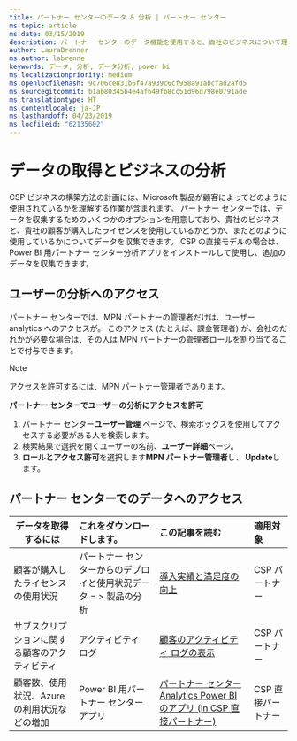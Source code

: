 ```yaml
---
title: パートナー センターのデータ & 分析 | パートナー センター
ms.topic: article
ms.date: 03/15/2019
description: パートナー センターのデータ機能を使用すると、自社のビジネスについて理解を深めることができます
author: LauraBrenner
ms.author: labrenne
keywords: データ, 分析, データ分析, power bi
ms.localizationpriority: medium
ms.openlocfilehash: 9c706ce831b6f47a939c6cf958a91abcfad2afd5
ms.sourcegitcommit: b1ab80345b4e4af649fb8cc51d96d798e0791ade
ms.translationtype: HT
ms.contentlocale: ja-JP
ms.lasthandoff: 04/23/2019
ms.locfileid: "62135602"
---
```

# <a name="get-data-and-analyze-your-business"></a>データの取得とビジネスの分析 

CSP ビジネスの構築方法の計画には、Microsoft 製品が顧客によってどのように使用されているかを理解する作業が含まれます。 パートナー センターでは、データを収集するためのいくつかのオプションを用意しており、貴社のビジネスと、貴社の顧客が購入したライセンスを使用しているかどうか、またどのように使用しているかについてデータを収集できます。 CSP の直接モデルの場合は、Power BI 用パートナー センター分析アプリをインストールして使用し、追加のデータを収集できます。

## <a name="access-to-user-analytics"></a>ユーザーの分析へのアクセス

パートナー センターでは、MPN パートナーの管理者だけは、ユーザー analytics へのアクセスが。 このアクセス (たとえば、課金管理者) が、会社のだれかが必要な場合は、その人は MPN パートナーの管理者ロールを割り当てることで付与できます。

>[!NOTE] 
>アクセスを許可するには、MPN パートナー管理者であります。

**パートナー センターでユーザーの分析にアクセスを許可** 

1.  パートナー センター**ユーザー管理** ページで、検索ボックスを使用してアクセスする必要がある人を検索します。
2.  検索結果で選択を開くユーザーの名前、**ユーザー詳細**ページ。
3.  **ロールとアクセス許可**を選択します**MPN パートナー管理者**し、 **Update**します。

 
## <a name="access-data-in-partner-center"></a>パートナー センターでのデータへのアクセス

|**データを取得するには**   |**これをダウンロードします。**   |**この記事を読む**   | **適用対象**    |
|---------------------|:-----------------------|:---------------|:--------------|
|顧客が購入したライセンスの使用状況   |パートナー センターからのデプロイと使用状況データ = > 製品の分析   |[導入実績と満足度の向上](increasing-adoption-and-satisfaction.md)|CSP パートナー|
|サブスクリプションに関する顧客のアクティビティ   |アクティビティ ログ   |[顧客のアクティビティ ログの表示](activity-logs.md)|CSP パートナー   |
|顧客数、使用状況、Azure の利用状況などの増加   |Power BI 用パートナー センター アプリ   |[パートナー センター Analytics Power BI のアプリ (in CSP 直接パートナー)](power-bi-app-for-direct-partners.md)|CSP 直接パートナー|






